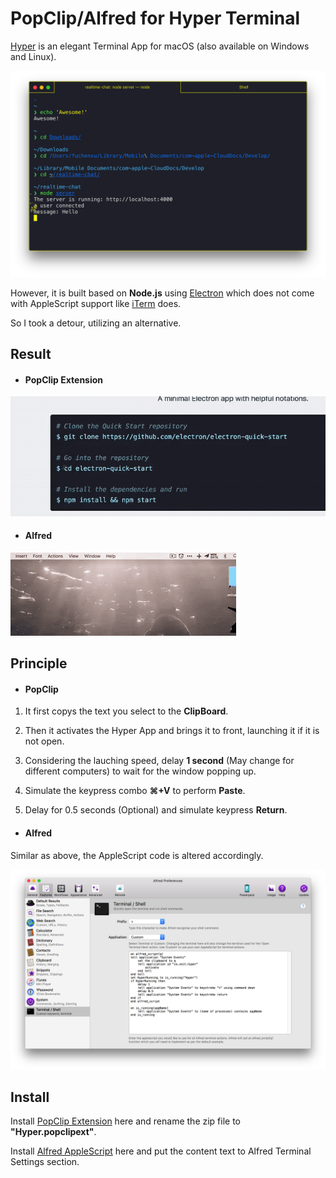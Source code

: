 # PopClip/Alfred for Hyper Terminal

[Hyper](https://hyper.is) is an elegant Terminal App for macOS (also available on Windows and Linux).

![Hyper](https://github.com/fuchenxu2008/Hyper-PopClip-Alfred-Extension/raw/master/Hyper.png)

However, it is built based on **Node.js** using [Electron](https://electron.atom.io) which does not come with AppleScript support like [iTerm](http://www.iterm2.com) does.

So I took a detour, utilizing an alternative.

## Result

- #### PopClip Extension

![popcliptest](https://github.com/fuchenxu2008/Hyper-PopClip-Alfred-Extension/raw/master/PopClip/PopCliptest.gif)

- #### Alfred

![alfredresult](https://github.com/fuchenxu2008/Hyper-PopClip-Alfred-Extension/raw/master/Alfred/alfredtest.gif)

## Principle

- #### PopClip

1. It first copys the text you select to the **ClipBoard**.

2. Then it activates the Hyper App and brings it to front, launching it if it is not open.

3. Considering the lauching speed, delay **1 second** (May change for different computers) to wait for the window popping up.

4. Simulate the keypress combo **⌘+V** to perform **Paste**.

5. Delay for 0.5 seconds (Optional) and simulate keypress **Return**.

- #### Alfred

 Similar as above, the AppleScript code is altered accordingly.

![Alfred](https://github.com/fuchenxu2008/Hyper-PopClip-Alfred-Extension/raw/master/Alfred/Alfred.png)

## Install

Install [PopClip Extension](https://github.com/fuchenxu2008/Hyper-PopClip-Alfred-Extension/raw/master/PopClip/Hyper.zip) here and rename the zip file to **"Hyper.popclipext"**.

Install [Alfred AppleScript](https://github.com/fuchenxu2008/Hyper-PopClip-Alfred-Extension/raw/master/Alfred/HyperAlfred.applescript) here and put the content text to Alfred Terminal Settings section.
